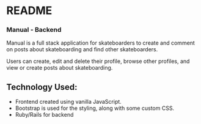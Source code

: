 # README
### Manual - Backend

Manual is a full stack application for skateboarders to create and comment on posts about skateboarding and find other skateboarders.

Users can create, edit and delete their profile, browse other profiles, and view or create posts about skateboarding.


## Technology Used:
- Frontend created using vanilla JavaScript.
- Bootstrap is used for the styling, along with some custom CSS.
- Ruby/Rails for backend
